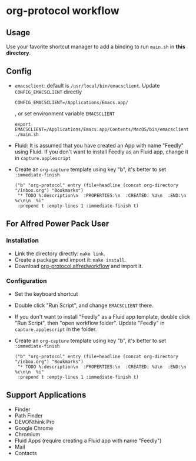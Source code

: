 # org-protocol workflow #

## Usage

Use your favorite shortcut manager to add a binding to run `main.sh` in **this directory**.

## Config

-   `emacsclient`: default is `/usr/local/bin/emacsclient`. Update `CONFIG_EMACSCLIENT` directly

        CONFIG_EMACSCLIENT=/Applications/Emacs.app/

    , or set environment variable `EMACSCLIENT`

        export EMACSCLIENT=/Applications/Emacs.app/Contents/MacOS/bin/emacsclient
        ./main.sh

-   Fluid: It is assumed that you have created an App with name "Feedly" using Fluid. If you don't want to install Feedly as an Fluid app, change it in `capture.applescript`

-   Create an `org-capture` template using key "b", it's better to set `:immediate-finish`

        ("b" "org-protocol" entry (file+headline (concat org-directory "/inbox.org") "Bookmarks")
         "* TODO %:description\n  :PROPERTIES:\n  :CREATED: %U\n  :END:\n  %c\n\n  %i"
         :prepend t :empty-lines 1 :immediate-finish t)

## For Alfred Power Pack User

### Installation

- Link the directory directly: `make link`.
- Create a package and import it: `make install`.
- Download [org-protocol.alfredworkflow](https://github.com/doitian/org-protocol-workflow/releases/download/v1.0.1/org-protocol.alfredworkflow) and import it.

### Configuration

-   Set the keyboard shortcut
-   Double click "Run Script", and change `EMACSCLIENT` there.
-   If you don't want to install "Feedly" as a Fluid app template, double click
    "Run Script", then "open workflow folder". Update "Feedly" in
    `capture.applescript` in the folder.
-   Create an `org-capture` template using key "b", it's better to set `:immediate-finish`

        ("b" "org-protocol" entry (file+headline (concat org-directory "/inbox.org") "Bookmarks")
         "* TODO %:description\n  :PROPERTIES:\n  :CREATED: %U\n  :END:\n  %c\n\n  %i"
         :prepend t :empty-lines 1 :immediate-finish t)

## Support Applications

- Finder
- Path Finder
- DEVONthink Pro
- Google Chrome
- Chromium
- Fluid Apps (require creating a Fluid app with name "Feedly")
- Mail
- Contacts
